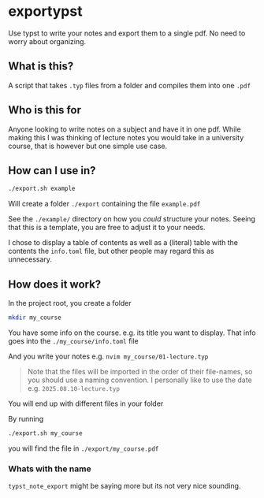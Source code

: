 # exportypst

Use typst to write your notes and export them to a single pdf. No need to worry about organizing.

## What is this?

A script that takes `.typ` files from a folder and compiles them into one `.pdf`

## Who is this for

Anyone looking to write notes on a subject and have it in one pdf.
While making this I was thinking of lecture notes you would take in a university course,
that is however but one simple use case.

## How can I use in?

```bash
./export.sh example
```

Will create a folder `./export` containing the file `example.pdf`

See the `./example/` directory on how you _could_ structure your notes.
Seeing that this is a template, you are free to adjust it to your needs.

I chose to display a table of contents as well as a (literal) table with the contents the `info.toml` file,
but other people may regard this as unnecessary.

## How does it work?

In the project root, you create a folder

```bash
mkdir my_course
```

You have some info on the course. e.g. its title you want to display.
That info goes into the `./my_course/info.toml` file

And you write your notes e.g. `nvim my_course/01-lecture.typ`
> Note that the files will be imported in the order of their file-names, so you should use a naming convention. I personally like to use the date e.g. `2025.08.10-lecture.typ`

You will end up with different files in your folder

By running

```bash
./export.sh my_course
```

you will find the file in `./export/my_course.pdf`

### Whats with the name

`typst_note_export` might be saying more but its not very nice sounding.

